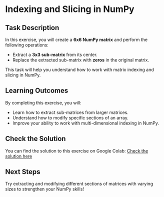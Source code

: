 # Indexing and Slicing in NumPy

## Task Description
In this exercise, you will create a **6x6 NumPy matrix** and perform the following operations:
- Extract a **3x3 sub-matrix** from its center.
- Replace the extracted sub-matrix with **zeros** in the original matrix.

This task will help you understand how to work with matrix indexing and slicing in NumPy.

## Learning Outcomes
By completing this exercise, you will:
- Learn how to extract sub-matrices from larger matrices.
- Understand how to modify specific sections of an array.
- Improve your ability to work with multi-dimensional indexing in NumPy.

## Check the Solution
You can find the solution to this exercise on Google Colab:
[Check the solution here](#)

## Next Steps
Try extracting and modifying different sections of matrices with varying sizes to strengthen your NumPy skills!

